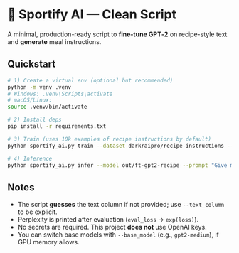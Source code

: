 # 🥗 Sportify AI — Clean Script

A minimal, production-ready script to **fine-tune GPT‑2** on recipe-style text and **generate** meal instructions.

## Quickstart

```bash
# 1) Create a virtual env (optional but recommended)
python -m venv .venv
# Windows: .venv\Scripts\activate
# macOS/Linux:
source .venv/bin/activate

# 2) Install deps
pip install -r requirements.txt

# 3) Train (uses 10k examples of recipe instructions by default)
python sportify_ai.py train --dataset darkraipro/recipe-instructions --output_dir out/ft-gpt2-recipe --fp16

# 4) Inference
python sportify_ai.py infer --model out/ft-gpt2-recipe --prompt "Give me a high-protein dinner recipe with salmon and quinoa" --max_new_tokens 180
```

## Notes
- The script **guesses** the text column if not provided; use `--text_column` to be explicit.
- Perplexity is printed after evaluation (`eval_loss` → `exp(loss)`).
- No secrets are required. This project **does not** use OpenAI keys.
- You can switch base models with `--base_model` (e.g., `gpt2-medium`), if GPU memory allows.
